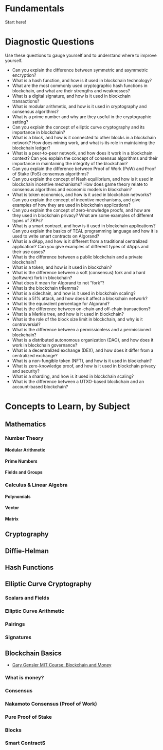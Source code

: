 # Fundamentals

Start here!

# Diagnostic Questions

Use these questions to gauge yourself and to understand where to improve yourself.

- Can you explain the difference between symmetric and asymmetric encryption? 
- What is a hash function, and how is it used in blockchain technology?
- What are the most commonly used cryptographic hash functions in blockchain, and what are their strengths and weaknesses?
- What is a digital signature, and how is it used in blockchain transactions?
- What is modular arithmetic, and how is it used in cryptography and consensus algorithms? 
- What is a prime number and why are they useful in the cryptographic setting?
- Can you explain the concept of elliptic curve cryptography and its importance in blockchain?
- What is a block, and how is it connected to other blocks in a blockchain network? How does mining work, and what is its role in maintaining the blockchain ledger?
- What is a peer-to-peer network, and how does it work in a blockchain context? Can you explain the concept of consensus algorithms and their importance in maintaining the integrity of the blockchain?
- Can you explain the difference between Proof of Work (PoW) and Proof of Stake (PoS) consensus algorithms?
- Can you explain the concept of Nash equilibrium, and how is it used in blockchain incentive mechanisms? How does game theory relate to consensus algorithms and economic models in blockchain?
- What is token economics, and how is it used in blockchain networks? Can you explain the concept of incentive mechanisms, and give examples of how they are used in blockchain applications?
- Can you explain the concept of zero-knowledge proofs, and how are they used in blockchain privacy? What are some examples of different types of ZKPs?
- What is a smart contract, and how is it used in blockchain applications? Can you explain the basics of TEAL programming language and how it is used to write smart contracts on Algorand?
- What is a dApp, and how is it different from a traditional centralized application? Can you give examples of different types of dApps and their use cases?
- What is the difference between a public blockchain and a private blockchain?
- What is a token, and how is it used in blockchain?
- What is the difference between a soft (consensus) fork and a hard (software) fork in blockchain? 
- What does it mean for Algorand to not "fork"?
- What is the blockchain trilemma?
- What is a sidechain, and how is it used in blockchain scaling?
- What is a 51% attack, and how does it affect a blockchain network?
- What is the equivalent percentage for Algorand?
- What is the difference between on-chain and off-chain transactions?
- What is a Merkle tree, and how is it used in blockchain?
- What is the role of the block size limit in blockchain, and why is it controversial?
- What is the difference between a permissionless and a permissioned blockchain?
- What is a distributed autonomous organization (DAO), and how does it work in blockchain governance?
- What is a decentralized exchange (DEX), and how does it differ from a centralized exchange?
- What is a non-fungible token (NFT), and how is it used in blockchain?
- What is zero-knowledge proof, and how is it used in blockchain privacy and security?
- What is a sharding, and how is it used in blockchain scaling?
- What is the difference between a UTXO-based blockchain and an account-based blockchain?


# Concepts to Learn, by Subject

## Mathematics
### Number Theory
#### Modular Arithmetic
#### Prime Numbers
#### Fields and Groups

### Calculus & Linear Algebra
#### Polynomials
#### Vector
#### Matrix

## Cryptography

## Diffie-Helman

## Hash Functions

## Elliptic Curve Cryptography
### Scalars and Fields
### Elliptic Curve Arithmetic
### Pairings
### Signatures

## Blockchain Basics
- [Gary Gensler MIT Course: Blockchain and Money](https://www.youtube.com/watch?v=EH6vE97qIP4&list=PLUl4u3cNGP63UUkfL0onkxF6MYgVa04Fn)

### What is money?
### Consensus
### Nakamoto Consensus (Proof of Work)
### Pure Proof of Stake
### Blocks
### Smart ContractS
